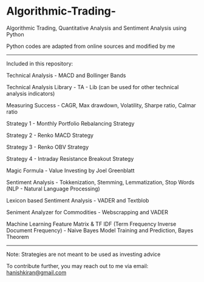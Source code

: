 # Algorithmic-Trading-
Algorithmic Trading, Quantitative Analysis and Sentiment Analysis using Python 

Python codes are adapted from online sources and modified by me 

---------------------------------------------------------------------------------------------------------------------------------------

Included in this repository:  

Technical Analysis - MACD and Bollinger Bands 

Technical Analysis Library - TA - Lib (can be used for other technical analysis indicators) 

Measuring Success - CAGR, Max drawdown,  Volatility, Sharpe ratio, Calmar ratio 

Strategy 1 - Monthly Portfolio Rebalancing Strategy 

Strategy 2 -  Renko MACD Strategy 

Strategy 3 -  Renko OBV Strategy 

Strategy 4 - Intraday Resistance Breakout Strategy 

Magic Formula -  Value Investing by Joel Greenblatt

Sentiment Analysis -  Tokkenization, Stemming, Lemmatization, Stop Words (NLP - Natural Language Processing)

Lexicon based Sentiment Analysis - VADER and Textblob 

Seniment Analyzer for Commodities -  Webscrapping and VADER 

Machine Learning Feature Matrix & TF IDF (Term Frequency Inverse Document Frequency) -  Naive Bayes Model Training and Prediction, Bayes Theorem

---------------------------------------------------------------------------------------------------------------------------------------

Note: Strategies are not meant to be used as investing advice 

To contribute further, you may reach out to me via email:  hanishkiran@gmail.com
